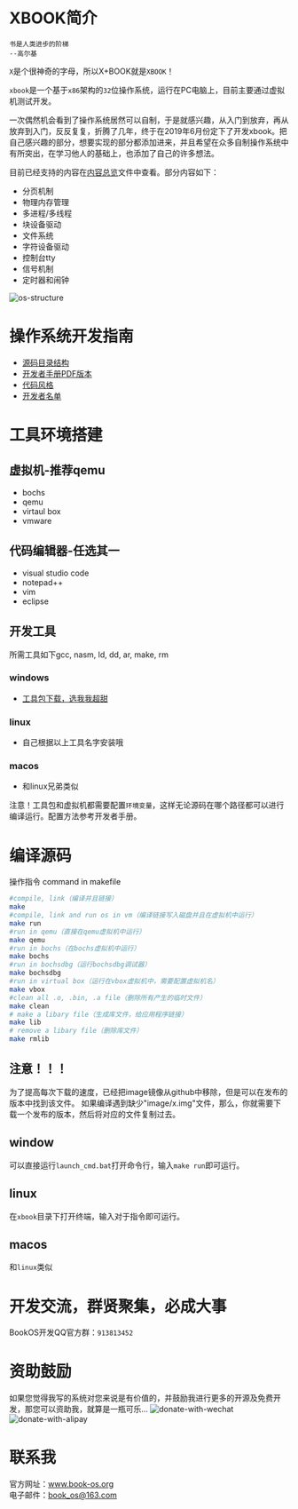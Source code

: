 # XBOOK简介
```
书是人类进步的阶梯
--高尔基
```

`X`是个很神奇的字母，所以X+BOOK就是`XBOOK`！

`xbook`是一个基于`x86`架构的`32`位操作系统，运行在PC电脑上，目前主要通过虚拟机测试开发。

一次偶然机会看到了操作系统居然可以自制，于是就感兴趣，从入门到放弃，再从放弃到入门，反反复复，折腾了几年，终于在2019年6月份定下了开发xbook。把自己感兴趣的部分，想要实现的部分都添加进来，并且希望在众多自制操作系统中有所突出，在学习他人的基础上，也添加了自己的许多想法。

目前已经支持的内容在[内容总览](https://github.com/huzichengdevelop/XBook/blob/master/documents/content.md)文件中查看。部分内容如下：
* 分页机制
* 物理内存管理
* 多进程/多线程
* 块设备驱动
* 文件系统
* 字符设备驱动
* 控制台tty
* 信号机制
* 定时器和闹钟

![os-structure](https://github.com/huzichengdevelop/XBook/raw/master/documents/picture/os-structure.png)

# 操作系统开发指南
* [源码目录结构](https://github.com/huzichengdevelop/XBook/blob/master/documents/source-tree.md)
* [开发者手册PDF版本](https://github.com/huzichengdevelop/XBook/blob/master/documents/develop-manual.pdf)
* [代码风格](https://github.com/huzichengdevelop/XBook/blob/master/documents/code-style.md)
* [开发者名单](https://github.com/huzichengdevelop/XBook/blob/master/CREDITS.md)
# 工具环境搭建
## 虚拟机-推荐qemu
* bochs
* qemu
* virtaul box
* vmware
## 代码编辑器-任选其一
* visual studio code
* notepad++
* vim
* eclipse

## 开发工具
所需工具如下gcc, nasm, ld, dd, ar, make, rm

### windows
* [工具包下载，选我我超甜](http://www.book-os.org/tools/BuildTools-v3.rar)

### linux
* 自己根据以上工具名字安装哦

### macos
* 和linux兄弟类似

注意！工具包和虚拟机都需要配置`环境变量`，这样无论源码在哪个路径都可以进行编译运行。配置方法参考开发者手册。

# 编译源码
操作指令 command in makefile  
```sh
#compile, link（编译并且链接）
make
#compile, link and run os in vm（编译链接写入磁盘并且在虚拟机中运行）
make run
#run in qemu（直接在qemu虚拟机中运行）
make qemu
#run in bochs（在bochs虚拟机中运行）
make bochs 
#run in bochsdbg（运行bochsdbg调试器）
make bochsdbg
#run in virtual box（运行在vbox虚拟机中，需要配置虚拟机名）
make vbox
#clean all .o, .bin, .a file（删除所有产生的临时文件）
make clean
# make a libary file（生成库文件，给应用程序链接）
make lib 
# remove a libary file（删除库文件）
make rmlib 
```
## 注意！！！  
为了提高每次下载的速度，已经把image镜像从github中移除，但是可以在发布的版本中找到该文件。
如果编译遇到缺少"image/x.img"文件，那么，你就需要下载一个发布的版本，然后将对应的文件复制过去。

## window
 可以直接运行`launch_cmd.bat`打开命令行，输入`make run`即可运行。
## linux
在`xbook`目录下打开终端，输入对于指令即可运行。
## macos
和`linux`类似

# 开发交流，群贤聚集，必成大事
BookOS开发QQ官方群：`913813452`

# 资助鼓励
如果您觉得我写的系统对您来说是有价值的，并鼓励我进行更多的开源及免费开发，那您可以资助我，就算是一瓶可乐...
![donate-with-wechat](https://github.com/huzichengdevelop/XBook/raw/master/documents/picture/donate-with-wechat.jpg)
![donate-with-alipay](https://github.com/huzichengdevelop/XBook/raw/master/documents/picture/donate-with-alipay.jpg)

# 联系我
官方网址：www.book-os.org  
电子邮件：book_os@163.com  
